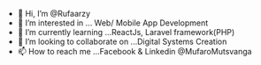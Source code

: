 - 👋 Hi, I’m @Rufaarzy
- 👀 I’m interested in ... Web/ Mobile App Development
- 🌱 I’m currently learning ...ReactJs, Laravel framework(PHP)
- 💞️ I’m looking to collaborate on ...Digital Systems Creation 
- 📫 How to reach me ...Facebook & Linkedin @MufaroMutsvanga

<!---
Rufaarzy/Rufaarzy is a ✨ special ✨ repository because its `README.md` (this file) appears on your GitHub profile.
You can click the Preview link to take a look at your changes.
--->
